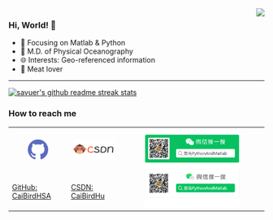 <!-- <p><pre align="center">
<strong>CaiBirdHu /</strong> <a href="https://github.com/CaiBirdHSA">GitHub</a> / <a href="https://blog.csdn.net/weixin_45492560?spm=1000.2115.3001.5343">CSDN</pre></p> -->

<img align="right" src="https://github-readme-stats.vercel.app/api?username=CaiBirdHSA&show_icons=true&icon_color=CE1D2D&text_color=718096&bg_color=ffffff&hide_title=true" />

### Hi, World! 👋

- :book: Focusing on Matlab & Python
- :construction_worker:  M.D. of Physical Oceanography
- :globe_with_meridians: Interests: Geo-referenced information
- :meat_on_bone: Meat lover

---

<p align="left">
	<a href="https://github.com/CaiBirdHSA" target="_blank">
		<img src="https://github-readme-streak-stats.herokuapp.com/?user=CaiBirdHSA&theme=highcontrast" width="61.8%" alt="savuer's github readme streak stats"/>
	</a>
</p>


### How to reach me

<table>
    <tr align="center">
        <td><img src="./images/github.svg" width="40" height="40" alt="GitHubLogo" /></td>
        <td><img src="./images/csdnlogo.png" width="80" height="40" alt="csdnlogo" /></td>
        <td rowspan="2"><img src="./images/wechat.png" width="70%" alt="wechat" /></td>
    </tr>
    <tr>
        <td><a href="https://github.com/CaiBirdHSA" target="_blank">GitHub: CaiBirdHSA</a></td>
        <td><a href="https://blog.csdn.net/weixin_45492560?spm=1000.2115.3001.5343" target="_blank">CSDN: CaiBirdHu</a></td>
    </tr>
</table>
